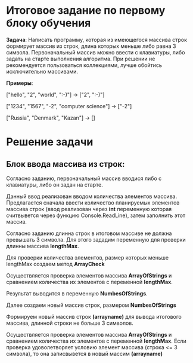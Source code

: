 # Итоговое задание по первому блоку обучения

**Задача**: Написать программу, которая из имеющегося массива строк формирует массив из строк, длина которых меньше либо равна 3 символа. Первоначальный массив можно ввести с клавиатуры, либо задать на старте выполнения алгоритма. При решении не рекомендуется пользоваться коллекциями, лучше обойтись исключительно массивами.

**Примеры**:

["hello", "2", "world", ":-)"] -> ["2", ":-)"]

["1234", "1567", "-2", "computer science"] -> ["-2"]

["Russia", "Denmark", "Kazan"] -> []

# Решение задачи
 ## Блок ввода массива из строк:
Согласно заданию, первоначальный массив вводися либо с клавиатуры, либо он задан на старте.

Данный ввод реализован вводом количества элементов массива.
Предлагается сначала ввести количество планируемых элементов массива строк (ввод реализован через **int** переменную которая считвывется через функцию Сonsole.ReadLine), затем заполнить этот массив.

Согласно заданию длинна строк в итоговом массиве не должна превышать 3 символа.
Для этого зададим переменную для проверки длинны массива **lengthMax**.

Для проверки количества элементов, размер которых меньше lengthMax создаем метод **ArrayCheck**

Осуществляется проверка элементов массива **ArrayOfStrings** и сравнением количества их элементов с переменной  **lengthMax**.

Результат выводится в переменную __NumbesOfStrings__.

Далее создаем новый массив строк, размером __NumbesOfStrings__

Формируем новый массив строк **(arrayname)** для вывода итогового массива, длинной строки не больше 3 символов.

Осуществляется проверка элементов массива **ArrayOfStrings** и сравнением количества их элементов с переменной  **lengthMax**.
Если проверка удоволетворяет условию элемент массива (строка <= 3 символа),  то она записвывется в новый массим **(arrayname)**
